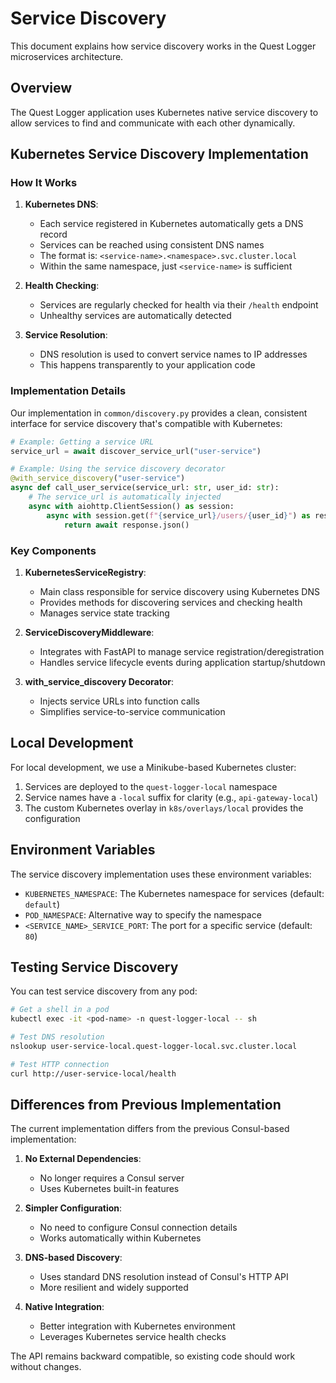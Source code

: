 # Service Discovery

This document explains how service discovery works in the Quest Logger microservices architecture.

## Overview

The Quest Logger application uses Kubernetes native service discovery to allow services to find and communicate with each other dynamically.

## Kubernetes Service Discovery Implementation

### How It Works

1. **Kubernetes DNS**: 
   - Each service registered in Kubernetes automatically gets a DNS record
   - Services can be reached using consistent DNS names
   - The format is: `<service-name>.<namespace>.svc.cluster.local`
   - Within the same namespace, just `<service-name>` is sufficient

2. **Health Checking**:
   - Services are regularly checked for health via their `/health` endpoint
   - Unhealthy services are automatically detected

3. **Service Resolution**:
   - DNS resolution is used to convert service names to IP addresses
   - This happens transparently to your application code

### Implementation Details

Our implementation in `common/discovery.py` provides a clean, consistent interface for service discovery that's compatible with Kubernetes:

```python
# Example: Getting a service URL
service_url = await discover_service_url("user-service")

# Example: Using the service discovery decorator
@with_service_discovery("user-service")
async def call_user_service(service_url: str, user_id: str):
    # The service_url is automatically injected
    async with aiohttp.ClientSession() as session:
        async with session.get(f"{service_url}/users/{user_id}") as response:
            return await response.json()
```

### Key Components

1. **KubernetesServiceRegistry**:
   - Main class responsible for service discovery using Kubernetes DNS
   - Provides methods for discovering services and checking health
   - Manages service state tracking

2. **ServiceDiscoveryMiddleware**:
   - Integrates with FastAPI to manage service registration/deregistration
   - Handles service lifecycle events during application startup/shutdown

3. **with_service_discovery Decorator**:
   - Injects service URLs into function calls
   - Simplifies service-to-service communication

## Local Development

For local development, we use a Minikube-based Kubernetes cluster:

1. Services are deployed to the `quest-logger-local` namespace
2. Service names have a `-local` suffix for clarity (e.g., `api-gateway-local`)
3. The custom Kubernetes overlay in `k8s/overlays/local` provides the configuration

## Environment Variables

The service discovery implementation uses these environment variables:

- `KUBERNETES_NAMESPACE`: The Kubernetes namespace for services (default: `default`)
- `POD_NAMESPACE`: Alternative way to specify the namespace
- `<SERVICE_NAME>_SERVICE_PORT`: The port for a specific service (default: `80`)

## Testing Service Discovery

You can test service discovery from any pod:

```bash
# Get a shell in a pod
kubectl exec -it <pod-name> -n quest-logger-local -- sh

# Test DNS resolution
nslookup user-service-local.quest-logger-local.svc.cluster.local

# Test HTTP connection
curl http://user-service-local/health
```

## Differences from Previous Implementation

The current implementation differs from the previous Consul-based implementation:

1. **No External Dependencies**: 
   - No longer requires a Consul server
   - Uses Kubernetes built-in features

2. **Simpler Configuration**:
   - No need to configure Consul connection details
   - Works automatically within Kubernetes

3. **DNS-based Discovery**:
   - Uses standard DNS resolution instead of Consul's HTTP API
   - More resilient and widely supported

4. **Native Integration**:
   - Better integration with Kubernetes environment
   - Leverages Kubernetes service health checks

The API remains backward compatible, so existing code should work without changes. 
